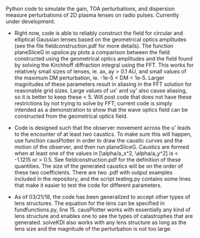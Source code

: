 Python code to simulate the gain, TOA perturbations, and dispersion measure perturbations of 2D plasma lenses on radio pulses. Currently under development.

- Right now, code is able to reliably construct the field for circular and elliptical Gaussian lenses based on the geometrical optics amplitudes (see the file fieldconstruction.pdf for more details). The function planeSliceG in upslice.py plots a comparison between the field constructed using the geometrical optics amplitudes and the field found by solving the Kirchhoff diffraction integral using the FFT. This works for relatively small sizes of lenses, ie. ax, ay > 0.1 AU, and small values of the maximum DM perturbation, ie. -1e-5 < DM < 1e-5. Larger magnitudes of these parameters result in aliasing in the FFT solution for reasonable grid sizes. Large values of ux' and uy' also cause aliasing, so it is better to keep these < 5. Will post code that does not have these restrictions by not trying to solve by FFT; current code is simply intended as a demonstration to show that the wave optics field can be constructed from the geometrical optics field.

- Code is designed such that the observer movement across the u' leads to the encounter of at least two caustics. To make sure this will happen, use function causPlotter in order to draw the caustic curves and the motion of the observer, and then run planeSliceG. Caustics are formed when at least one of the values in [\alpha/a_x^2, \alpha/a_y^2] is < -1.1215 or > 0.5. See fieldconstruction.pdf for the definition of these quantities. The size of the generated caustics will be on the order of these two coefficients. There are two .pdf with output examples included in the repository, and the script testing.py contains some lines that make it easier to test the code for different parameters.

- As of 03/21/18, the code has been generalized to accept other types of lens structures. The equation for the lens can be specified in fundfunctions.py, line 15. causPlotter works with essentially any kind of lens structure and enables one to see the types of catastrophes that are generated. solveKDI also works with any lens structure as long as the lens size and the magnitude of the perturbation is not too large.
